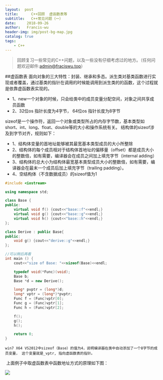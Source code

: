 ```yaml
---
layout:  post
title:		C++回顾  虚函数表等
subtitle:	C++常见问题（一）
date:     2018-09-26
author:   Francis-wu
header-img: img/post-bg-map.jpg
catalog: true
tags:
    - C++
---
```

>回顾复习一些常见的C++问题，以及一些没有仔细考虑过的地方。（任何问题欢迎邮件:[admin@fraciswu.top](admin@fraciswu.top)）

##虚函数表
  	面向对象的三大特性：封装、继承和多态。派生类对基类函数进行实现或者覆盖，通过基类的指针在调用的时候能调用到派生类的的函数，这个过程就是依靠虚函数表实现的。  

  * 1、new一个对象的时候，只会给类中的成员变量分配空间，对象之间共享成员函数
  * 2、32位os 指针长度为4字节， 64位os 指针长度为8字节  

​	sizeof是一个操作符，返回一个对象或类型所占的内存字节数，基本类型如short、int、long、float、double等的大小和操作系统有关。
结构体的sizeof涉及到字节对齐，规则如下：  

* 1、结构体变量的首地址能够被其最宽基本类型成员的大小所整除
* 2、结构体的每个成员相对于结构体首地址的偏移量（offset）都是成员大小的整数倍，如有需要，编译器会在成员之间加上填充字节（internal adding）
* 3、结构体的总大小为结构体最宽基本类型成员大小的整数倍，如有需要，编译器会在最末一个成员后加上填充字节（trailing padding）。
* 4、空结构体（不含数据成员）的sizeof值为1

```c++
#include <iostream>

using namespace std;

class Base {
public:
    virtual void f() {cout<<"base::f"<<endl;}
    virtual void g() {cout<<"base::g"<<endl;}
    virtual void h() {cout<<"base::h"<<endl;}
};

class Derive : public Base{
public:
    void g() {cout<<"derive::g"<<endl;}
};

//可以稍后再看
int main () {
    cout<<"size of Base: "<<sizeof(Base)<<endl;

    typedef void(*Func)(void);
    Base b;
    Base *d = new Derive();

    long* pvptr = (long*)d;
    long* vptr = (long*)*pvptr;
    Func f = (Func)vptr[0];
    Func g = (Func)vptr[1];
    Func h = (Func)vptr[2];

    f();
    g();
    h();

    return 0;
}
```

  	win7 X64 VS2012中sizeof（Base）的值为4，说明编译器在类中自动添加了一个8字节的成员变量， 这个变量就是_vptr, 指向虚函数表的指针。

​	上面例子中取虚函数表中函数地址方式的原理如下图：

![](https://pichost1-1253970255.cos.ap-shanghai.myqcloud.com/pic001.png)



